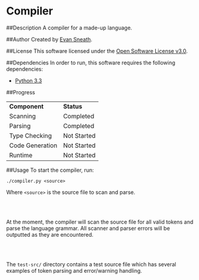 Compiler
========

##Description
A compiler for a made-up language.

##Author
Created by [Evan Sneath](http://github.com/evansneath).

##License
This software licensed under the [Open Software License v3.0](http://www.opensource.org/licenses/OSL-3.0).

##Dependencies
In order to run, this software requires the following dependencies:

* [Python 3.3](http://python.org/download/releases/3.3.0/)

##Progress

<table>
<tr><td><b>Component</b></td><td><b>Status</b></td></tr>
<tr><td>Scanning</td><td>Completed</td></tr>
<tr><td>Parsing</td><td>Completed</td></tr>
<tr><td>Type Checking</td><td>Not Started</td></tr>
<tr><td>Code Generation</td><td>Not Started</td></tr>
<tr><td>Runtime</td><td>Not Started</td></tr>
</table>

##Usage
To start the compiler, run:
```
./compiler.py <source>
```

Where `<source>` is the source file to scan and parse.

<br/><br/>

At the moment, the compiler will scan the source file for all valid tokens and 
parse the language grammar. All scanner and parser errors will be outputted 
as they are encountered.

<br/><br/>

The `test-src/` directory contains a test source file which has several examples 
of token parsing and error/warning handling.

